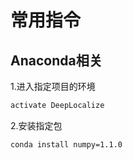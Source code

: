 # 常用指令

## Anaconda相关

1.进入指定项目的环境

```sh
activate DeepLocalize
```

2.安装指定包

```sh
conda install numpy=1.1.0
```

